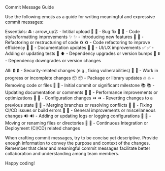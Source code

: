 Commit Message Guide

Use the following emojis as a guide for writing meaningful and expressive commit messages:

Essentials:
⏏ : arrow_up2: - Intitial upload
🐛 :bug: - Bug fix
🎨 :art: - Code style/formatting improvements
✨ :sparkles: - Introducing new features
🔨 :hammer: - Refactoring or restructuring of code
♻️ :recycle: - Code refactoring to improve efficiency
📝 :memo: - Documentation updates
💄 :lipstick: - UI/UX improvements
✅ :white_check_mark: - Adding or updating tests
🔼 :arrow_up: - Dependency upgrades or version bumps
🔽 :arrow_down: - Dependency downgrades or version changes

All:
🔒 :lock: - Security-related changes (e.g., fixing vulnerabilities)
🚧 :construction: - Work in progress or incomplete changes
📦 :package: - Package or library updates
🔥 :fire: - Removing code or files
🎉 :tada: - Initial commit or significant milestone
📚 :books: - Updating documentation or comments
🚀 :rocket: - Performance improvements or optimizations
🔧 :wrench: - Configuration changes
⏪ :rewind: - Reverting changes to a previous state
🔀 :twisted_rightwards_arrows: - Merging branches or resolving conflicts
💚 :green_heart: - Fixing CI/CD issues or build errors
🔧 :wrench: - General improvements or miscellaneous changes
🔊 :loud_sound: - Adding or updating logs or logging configurations
🚚 :truck: - Moving or renaming files or directories
👷 :construction_worker: - Continuous Integration or Deployment (CI/CD) related changes

When crafting commit messages, try to be concise yet descriptive. Provide enough information to convey the purpose and context of the changes. Remember that clear and meaningful commit messages facilitate better collaboration and understanding among team members.

Happy coding!